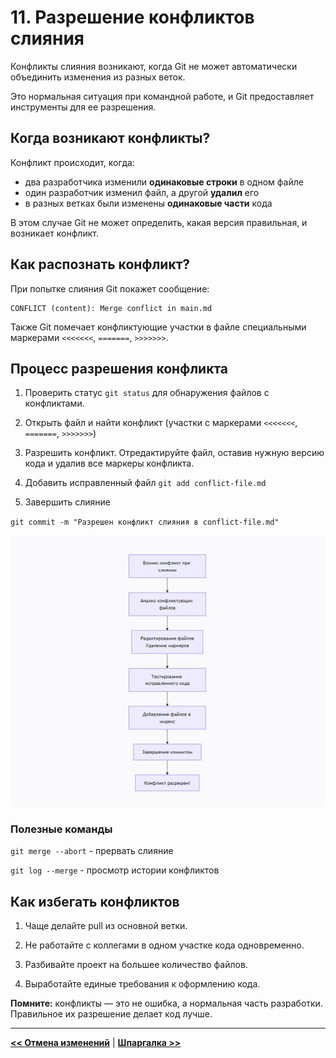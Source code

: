 # 11. Разрешение конфликтов слияния

Конфликты слияния возникают, когда Git не может автоматически объединить изменения из разных веток. 

Это нормальная ситуация при командной работе, и Git предоставляет инструменты для ее разрешения.

## Когда возникают конфликты?

Конфликт происходит, когда:

- два разработчика изменили **одинаковые строки** в одном файле
- один разработчик изменил файл, а другой **удалил** его
- в разных ветках были изменены **одинаковые части** кода

В этом случае Git не может определить, какая версия правильная, и возникает конфликт.

## Как распознать конфликт?

При попытке слияния Git покажет сообщение:

```
CONFLICT (content): Merge conflict in main.md
```

Также Git помечает конфликтующие участки в файле специальными маркерами `<<<<<<<`, `=======`, `>>>>>>>`.

## Процесс разрешения конфликта

1. Проверить статус `git status` для обнаружения файлов с конфликтами.

2. Открыть файл и найти конфликт (участки с маркерами `<<<<<<<`, `=======`, `>>>>>>>`)

3. Разрешить конфликт. Отредактируйте файл, оставив нужную версию кода и удалив все маркеры конфликта.

4. Добавить исправленный файл `git add conflict-file.md`

5. Завершить слияние 

`git commit -m "Разрешен конфликт слияния в conflict-file.md"`

![Разрешение конфликтов](/assets/conflicts.jpg)

### Полезные команды

`git merge --abort` - прервать слияние

`git log --merge` - просмотр истории конфликтов

## Как избегать конфликтов

1. Чаще делайте pull из основной ветки.

2. Не работайте с коллегами в одном участке кода одновременно.

3. Разбивайте проект на большее количество файлов.

4. Выработайте единые требования к оформлению кода.

**Помните:** конфликты — это не ошибка, а нормальная часть разработки. Правильное их разрешение делает код лучше.

---

[**<< Отмена изменений**](undo-changes.md) |
[**Шпаргалка >>**](cheatsheet.md)
